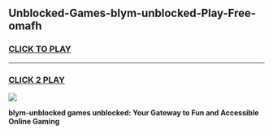
## Unblocked-Games-blym-unblocked-Play-Free-omafh
<h3>
<a href="https://premium76.site?title=blym-unblocked&ref=18A1">CLICK TO PLAY</a></h3>
<hr>

<h3>
<a href="https://premium76.site?title=blym-unblocked&ref=18A1">CLICK 2 PLAY</a>
  
</h3>

<a href="https://premium76.site?title=blym-unblocked&ref=18A1"><img src="https://clearcache.store/games.png"></a>


**blym-unblocked games unblocked: Your Gateway to Fun and Accessible Online Gaming**
